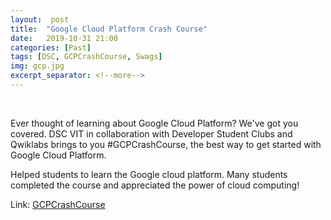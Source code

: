```yaml
---
layout:  post
title:  "Google Cloud Platform Crash Course"
date:	2019-10-31 21:00
categories: [Past]
tags: [DSC, GCPCrashCourse, Swags]
img: gcp.jpg
excerpt_separator: <!--more-->
---
```

<br>

Ever thought of learning about Google Cloud Platform? We've got you covered. DSC VIT in collaboration with Developer Student Clubs and Qwiklabs brings to you #GCPCrashCourse, the best way to get started with Google Cloud Platform.

<!--more-->

Helped students to learn the Google cloud platform. Many students completed the course and appreciated the power of cloud computing!

Link: <a href="https://dsc.iiitd.edu.in/gcpcrashcourse.html">GCPCrashCourse</a>

<br>

